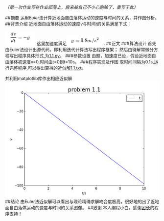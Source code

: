 *（第一次作业写在作业部落上，后来被自己不小心删除了，重写于此）*

##摘要
运用*Euler*法计算近地面自由落体运动的速度与时间的关系，并作图分析。
##背景介绍
近地面自由落体运动的速度*v*与时间*t*的关系满足下式：

![](https://raw.githubusercontent.com/XiaobudianChen/computationalphysics_N2013301020075/master/chapter1/exercise_4/公式1.png)
这里加速度满足![](https://raw.githubusercontent.com/XiaobudianChen/computationalphysics_N2013301020075/master/chapter1/exercise_4/公式2.png).
##正文
###算法设计
首先由Euler法设计出源代码，即利用迭代计算法写出程序框架；
然后由待解常微分方程写出程序具体形式,为[1.1.py](https://raw.githubusercontent.com/XiaobudianChen/computationalphysics_N2013301020075/master/chapter1/exercise_4/1.1.py)。
###参数设置
由题，加速度已设，假设近地面自由落体初速度v=0,时间由t=0到t=10s。
###程序实现及作图
取时间间隔为0.1s,运行完整程序,可以得出算得的[近似解1.1.txt](https://raw.githubusercontent.com/XiaobudianChen/computationalphysics_N2013301020075/master/chapter1/exercise_4/1.1.txt)。

并利用matplotlib库作出相应近似解![图1.1.png](https://raw.githubusercontent.com/XiaobudianChen/computationalphysics_N2013301020075/master/chapter1/exercise_4/1.1.png)
##结论
由Euler法近似解可以看出与理论精确求解吻合度极高，很好地的出了近地面自由落体运动的速度与时间的关系图像。
##致谢
本人编程小白，感谢[团长](https://github.com/Tuanzhang0531)的程序支持！
